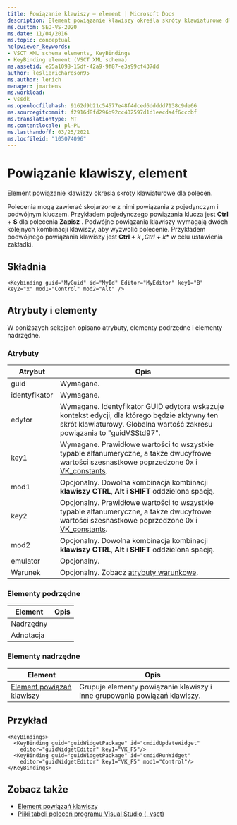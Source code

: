 ```yaml
---
title: Powiązanie klawiszy — element | Microsoft Docs
description: Element powiązanie klawiszy określa skróty klawiaturowe dla poleceń. Polecenia mogą zawierać skojarzone z nimi powiązania z pojedynczym i podwójnym kluczem.
ms.custom: SEO-VS-2020
ms.date: 11/04/2016
ms.topic: conceptual
helpviewer_keywords:
- VSCT XML schema elements, KeyBindings
- KeyBinding element (VSCT XML schema)
ms.assetid: e55a1098-15df-42a9-9f87-e3a99cf437dd
author: leslierichardson95
ms.author: lerich
manager: jmartens
ms.workload:
- vssdk
ms.openlocfilehash: 9162d9b21c54577e48f4dced6ddddd7138c9de66
ms.sourcegitcommit: f2916d8fd296b92cc402597d1d1eecda4f6cccbf
ms.translationtype: MT
ms.contentlocale: pl-PL
ms.lasthandoff: 03/25/2021
ms.locfileid: "105074096"
---
```

# <a name="keybinding-element"></a>Powiązanie klawiszy, element
Element powiązanie klawiszy określa skróty klawiaturowe dla poleceń.

 Polecenia mogą zawierać skojarzone z nimi powiązania z pojedynczym i podwójnym kluczem. Przykładem pojedynczego powiązania klucza jest **Ctrl** + **S** dla polecenia **Zapisz** . Podwójne powiązania klawiszy wymagają dwóch kolejnych kombinacji klawiszy, aby wyzwolić polecenie. Przykładem podwójnego powiązania klawiszy jest <strong>Ctrl *+</strong> k <strong>,</strong>Ctrl <strong>+</strong> k** w celu ustawienia zakładki.

## <a name="syntax"></a>Składnia

```
<Keybinding guid="MyGuid" id="MyId" Editor="MyEditor" key1="B" key2="x" mod1="Control" mod2="Alt" />
```

## <a name="attributes-and-elements"></a>Atrybuty i elementy
 W poniższych sekcjach opisano atrybuty, elementy podrzędne i elementy nadrzędne.

### <a name="attributes"></a>Atrybuty

|Atrybut|Opis|
|---------------|-----------------|
|guid|Wymagane.|
|identyfikator|Wymagane.|
|edytor|Wymagane. Identyfikator GUID edytora wskazuje kontekst edycji, dla którego będzie aktywny ten skrót klawiaturowy. Globalna wartość zakresu powiązania to "guidVSStd97".|
|key1|Wymagane. Prawidłowe wartości to wszystkie typable alfanumeryczne, a także dwucyfrowe wartości szesnastkowe poprzedzone 0x i [VK_constants](/windows/desktop/inputdev/virtual-key-codes).|
|mod1|Opcjonalny. Dowolna kombinacja kombinacji **klawiszy CTRL**, **Alt** i **SHIFT** oddzielona spacją.|
|key2|Opcjonalny. Prawidłowe wartości to wszystkie typable alfanumeryczne, a także dwucyfrowe wartości szesnastkowe poprzedzone 0x i [VK_constants](/windows/desktop/inputdev/virtual-key-codes).|
|mod2|Opcjonalny. Dowolna kombinacja kombinacji **klawiszy CTRL**, **Alt** i **SHIFT** oddzielona spacją.|
|emulator|Opcjonalny.|
|Warunek|Opcjonalny. Zobacz [atrybuty warunkowe](../extensibility/vsct-xml-schema-conditional-attributes.md).|

### <a name="child-elements"></a>Elementy podrzędne

|Element|Opis|
|-------------|-----------------|
|Nadrzędny||
|Adnotacja||

### <a name="parent-elements"></a>Elementy nadrzędne

|Element|Opis|
|-------------|-----------------|
|[Element powiązań klawiszy](../extensibility/keybindings-element.md)|Grupuje elementy powiązanie klawiszy i inne grupowania powiązań klawiszy.|

## <a name="example"></a>Przykład

```
<KeyBindings>
  <KeyBinding guid="guidWidgetPackage" id="cmdidUpdateWidget"
    editor="guidWidgetEditor" key1="VK_F5"/>
  <KeyBinding guid="guidWidgetPackage" id="cmdidRunWidget"
    editor="guidWidgetEditor" key1="VK_F5" mod1="Control"/>
</KeyBindings>
```

## <a name="see-also"></a>Zobacz także
- [Element powiązań klawiszy](../extensibility/keybindings-element.md)
- [Pliki tabeli poleceń programu Visual Studio (. vsct)](../extensibility/internals/visual-studio-command-table-dot-vsct-files.md)
